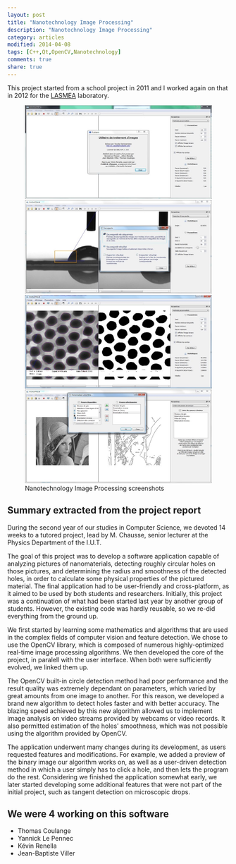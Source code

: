 ```yaml
---
layout: post
title: "Nanotechnology Image Processing"
description: "Nanotechnology Image Processing"
category: articles
modified: 2014-04-08
tags: [C++,Qt,OpenCV,Nanotechnology]
comments: true
share: true
---
```


This project started from a school project in 2011 and I worked again on that in 2012 for the [LASMEA](http://w3.anr-proteus.fr/?q=node/124) laboratory.  

<div class="zoom-gallery">
    <figure class="half">
        <a href="/images/nanotechnology-image-processing/about.jpg"><img src="/images/nanotechnology-image-processing/about-small.jpg" /></a>
        <a href="/images/nanotechnology-image-processing/drop-detector.jpg"><img src="/images/nanotechnology-image-processing/drop-detector-small.jpg" /></a>
        <a href="/images/nanotechnology-image-processing/nano-hole-detector.jpg"><img src="/images/nanotechnology-image-processing/nano-hole-detector-small.jpg" /></a>
        <a href="/images/nanotechnology-image-processing/image-filters.jpg"><img src="/images/nanotechnology-image-processing/image-filters-small.jpg" /></a>
        <figcaption>Nanotechnology Image Processing screenshots</figcaption>
    </figure>
</div>

## Summary extracted from the project report

During the second year of our studies in Computer Science, we devoted 14 weeks to a tutored project, lead by M. Chausse, senior lecturer at the Physics Department of the  I.U.T.

The goal of this project was to develop a software application capable of analyzing pictures of nanomaterials, detecting roughly circular holes on those pictures, and determining the radius and smoothness of the detected holes, in order to calculate some physical properties of the pictured material. The final application had to be user-friendly and cross-platform, as it aimed to be used by both students and researchers. Initially, this project was a continuation of what had been started last year by another group of students. However, the existing code was hardly reusable, so we re-did everything from the ground up.

We first started by learning some mathematics and algorithms that are used in the complex fields of computer vision and feature detection. We chose to use the OpenCV library, which is composed of numerous highly-optimized real-time image processing algorithms. We then developed the core of the project, in paralell with the user interface. When both were sufficiently evolved, we linked them up.

The OpenCV built-in circle detection method had poor performance and the result quality was extremely dependant on parameters, which varied by great amounts from one image to another. For this reason, we developed a brand new algorithm to detect holes faster and with better accuracy. The blazing speed achieved by this new algorithm allowed us to implement image analysis on video streams provided by webcams or video records. It also permitted estimation of the holes' smoothness, which was not possible using the algorithm provided by OpenCV.

The application underwent many changes during its development, as users requested features and modifications. For example, we added a preview of the binary image our algorithm works on, as well as a user-driven detection method in which a user simply has to click a hole, and then lets the program do the rest. Considering we finished the application somewhat early, we later started developing some additional features that were not part of the initial project, such as tangent detection on microscopic drops.

## We were 4 working on this software

- Thomas Coulange
- Yannick Le Pennec
- Kévin Renella
- Jean-Baptiste Viller

